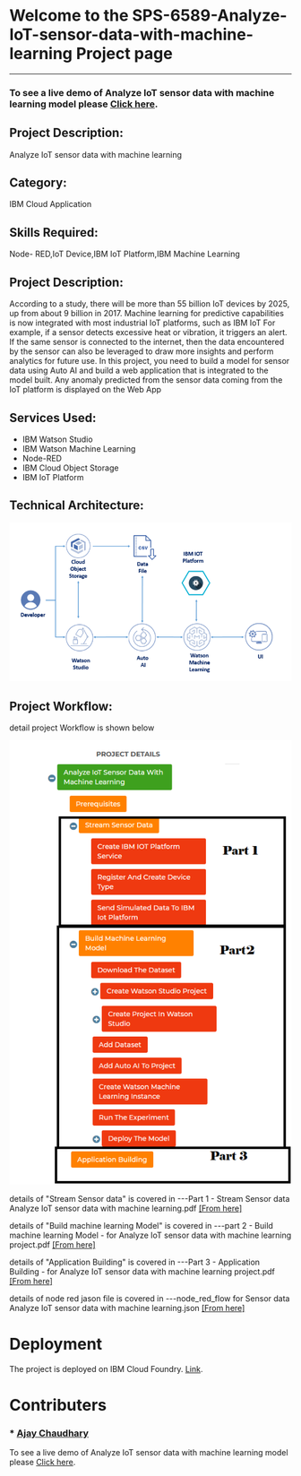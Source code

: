 
# Welcome to the SPS-6589-Analyze-IoT-sensor-data-with-machine-learning Project page
***

### To see a live demo of Analyze IoT sensor data with machine learning model please [Click here](https://node-red-gpayq-2020-10-01.mybluemix.net/ui). 

## Project Description:

Analyze IoT sensor data with machine learning

## Category: 
IBM Cloud Application

## Skills Required:
Node- RED,IoT Device,IBM IoT Platform,IBM Machine Learning

## Project Description:
According to a study, there will be more than 55 billion IoT devices by 2025, up from about 9 billion in 2017. Machine learning for predictive capabilities is now integrated with most industrial IoT platforms, such as IBM IoT 
For example, if a sensor detects excessive heat or vibration, it triggers an alert. If the same sensor is connected to the internet, then the data encountered by the sensor can also be leveraged to draw more insights and perform analytics for future use.
In this project, you need to build a model for sensor data using Auto AI and build a web application that is integrated to the model built. Any anomaly predicted from the sensor data coming from the IoT platform is displayed on the Web App

## Services Used:
  *  IBM Watson Studio
  *  IBM Watson Machine Learning
  *  Node-RED
  *  IBM Cloud Object Storage
  *  IBM IoT Platform


## Technical Architecture:

![](https://github.com/SmartPracticeschool/SPS-6589-Analyze-IoT-sensor-data-with-machine-learning/blob/main/project.png)

## Project Workflow:
detail project Workflow is shown below


![](https://github.com/SmartPracticeschool/SPS-6589-Analyze-IoT-sensor-data-with-machine-learning/blob/main/project%20workflow.png)

details of "Stream Sensor data" is covered in ---Part 1 - Stream Sensor data Analyze IoT sensor data with machine learning.pdf  [[From here]](https://github.com/SmartPracticeschool/SPS-6589-Analyze-IoT-sensor-data-with-machine-learning/blob/main/part%201%20Streaming%20sensor%20data-%20%20for%20Analyze%20IoT%20sensor%20data%20with%20machine%20learning%20%20project.pdf)


details of "Build machine learning Model" is covered in ---part 2 - Build machine learning Model - for Analyze IoT sensor data with machine learning project.pdf [[From here]](https://github.com/SmartPracticeschool/SPS-6589-Analyze-IoT-sensor-data-with-machine-learning/blob/main/part%202%20Build%20machine%20learning%20Model%20%20-%20%20for%20Analyze%20IoT%20sensor%20data%20with%20machine%20learning%20%20project.pdf)




details of "Application Building" is covered in ---Part 3 - Application Building - for Analyze IoT sensor data with machine learning project.pdf  [[From here]](https://github.com/SmartPracticeschool/SPS-6589-Analyze-IoT-sensor-data-with-machine-learning/blob/main/Part%203%20-%20Application%20Building%20-%20%20for%20Analyze%20IoT%20sensor%20data%20with%20machine%20learning%20%20project.pdf)



details of node red jason file is covered in ---node_red_flow for Sensor data Analyze IoT sensor data with machine learning.json [[From here]](https://github.com/SmartPracticeschool/SPS-6589-Analyze-IoT-sensor-data-with-machine-learning/blob/main/node_red_flow%20for%20Sensor%20data%20Analyze%20IoT%20sensor%20data%20with%20machine%20learning.json)

# Deployment
The project is deployed on IBM Cloud Foundry. [Link](https://node-red-gpayq-2020-10-01.mybluemix.net/ui). 

# Contributers
### * [Ajay Chaudhary](https://github.com/ajaymahiya)

To see a live demo of Analyze IoT sensor data with machine learning model please [Click here](https://node-red-gpayq-2020-10-01.mybluemix.net/ui). 

 

